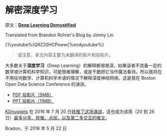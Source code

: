 # 解密深度学习

原文：[**Deep Learning Demystified**](https://brohrer.github.io/deep_learning_demystified.html)

Translated from Brandon Rohrer's Blog by Jimmy Lin

{%youtube%}Q9Z20HCPnww{%endyoutube%}

> 请注意，本文内容主要为未翻译的影片和投影片。

大多数关于**深度学习**（Deep Learning）的解释都很艰深，如果读者不具备一定的数学或计算机科学知识，可能很难理解，或是干脆把它当作魔法看待。所以我将在不用任何数学、计算机科学术语的情况下解释深度神经网络。这是我在 Boston Open Data Science Conference 的演讲。

* [PDF 投影片（5MB）](https://github.com/brohrer/public-hosting/raw/master/deep_learning_demystified.pdf)
* [PPT 投影片（11MB）](https://github.com/brohrer/public-hosting/raw/master/deep_learning_demystified.pptx)

[KDnuggets](http://www.kdnuggets.com/) 在 2016 年 7 月 20 日[转推了这场演讲](https://twitter.com/kdnuggets/status/755875002310856704/photo/1)，这也成为该周（20 到 26 日）[最多分享、转推、点阅，以及第二多交互的推文](http://www.kdnuggets.com/2016/07/top-tweets-jul20-26.html)。

Bradon，于 2016 年 5 月 22 日